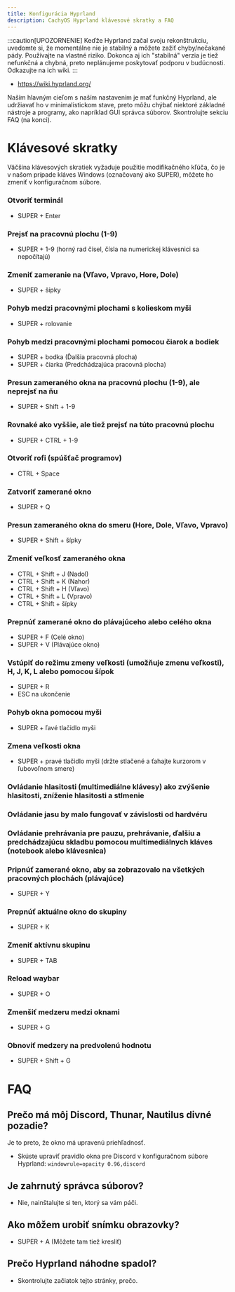 ```yaml
---
title: Konfigurácia Hyprland
description: CachyOS Hyprland klávesové skratky a FAQ
---
```


:::caution[UPOZORNENIE]
Keďže Hyprland začal svoju rekonštrukciu, uvedomte si, že momentálne nie je stabilný a môžete zažiť chyby/nečakané pády. Používajte na vlastné riziko.
Dokonca aj ich "stabilná" verzia je tiež nefunkčná a chybná, preto neplánujeme poskytovať podporu v budúcnosti. Odkazujte na ich wiki.
:::


*   https://wiki.hyprland.org/

Naším hlavným cieľom s naším nastavením je mať funkčný Hyprland, ale udržiavať ho v minimalistickom stave, preto môžu chýbať niektoré základné nástroje a programy, ako napríklad GUI správca súborov. Skontrolujte sekciu FAQ (na konci).



# Klávesové skratky

Väčšina klávesových skratiek vyžaduje použitie modifikačného kľúča, čo je v našom prípade kláves Windows (označovaný ako SUPER), môžete ho zmeniť v konfiguračnom súbore.

### Otvoriť terminál

*   SUPER + Enter

### Prejsť na pracovnú plochu (1-9)

* SUPER + 1-9 (horný rad čísel, čísla na numerickej klávesnici sa nepočítajú)

### Zmeniť zameranie na (Vľavo, Vpravo, Hore, Dole)

* SUPER + šípky

### Pohyb medzi pracovnými plochami s kolieskom myši

* SUPER + rolovanie

### Pohyb medzi pracovnými plochami pomocou čiarok a bodiek

* SUPER + bodka (Ďalšia pracovná plocha)
* SUPER + čiarka (Predchádzajúca pracovná plocha)

### Presun zameraného okna na pracovnú plochu (1-9), ale neprejsť na ňu

* SUPER + Shift + 1-9

### Rovnaké ako vyššie, ale tiež prejsť na túto pracovnú plochu

* SUPER + CTRL + 1-9

### Otvoriť rofi (spúšťač programov)

* CTRL + Space

### Zatvoriť zamerané okno

* SUPER + Q

### Presun zameraného okna do smeru (Hore, Dole, Vľavo, Vpravo)

* SUPER + Shift + šípky

### Zmeniť veľkosť zameraného okna

* CTRL + Shift + J (Nadol)
* CTRL + Shift + K (Nahor)
* CTRL + Shift + H (Vľavo)
* CTRL + Shift + L (Vpravo)
* CTRL + Shift + šípky

### Prepnúť zamerané okno do plávajúceho alebo celého okna

* SUPER + F (Celé okno)
* SUPER + V (Plávajúce okno)

### Vstúpiť do režimu zmeny veľkosti (umožňuje zmenu veľkosti), H, J, K, L alebo pomocou šípok

* SUPER + R
* ESC na ukončenie

### Pohyb okna pomocou myši

* SUPER + ľavé tlačidlo myši

### Zmena veľkosti okna

* SUPER + pravé tlačidlo myši (držte stlačené a ťahajte kurzorom v ľubovoľnom smere)

### Ovládanie hlasitosti (multimediálne klávesy) ako zvýšenie hlasitosti, zníženie hlasitosti a stlmenie

### Ovládanie jasu by malo fungovať v závislosti od hardvéru

### Ovládanie prehrávania pre pauzu, prehrávanie, ďalšiu a predchádzajúcu skladbu pomocou multimediálnych kláves (notebook alebo klávesnica)

### Pripnúť zamerané okno, aby sa zobrazovalo na všetkých pracovných plochách (plávajúce)

* SUPER + Y

### Prepnúť aktuálne okno do skupiny

* SUPER + K

### Zmeniť aktívnu skupinu

* SUPER + TAB

### Reload waybar

* SUPER + O

### Zmenšiť medzeru medzi oknami

* SUPER + G

### Obnoviť medzery na predvolenú hodnotu

* SUPER + Shift + G


# FAQ

## Prečo má môj Discord, Thunar, Nautilus divné pozadie?
Je to preto, že okno má upravenú priehľadnosť.

* Skúste upraviť pravidlo okna pre Discord v konfiguračnom súbore Hyprland:
   `windowrule=opacity 0.96,discord`

## Je zahrnutý správca súborov?

* Nie, nainštalujte si ten, ktorý sa vám páči.

## Ako môžem urobiť snímku obrazovky?

* SUPER + A (Môžete tam tiež kresliť)

## Prečo Hyprland náhodne spadol?

* Skontrolujte začiatok tejto stránky, prečo.
